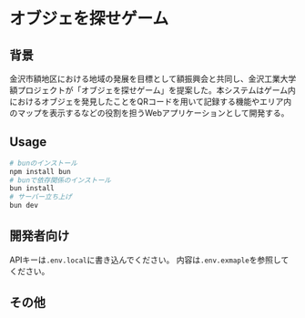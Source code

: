 # オブジェを探せゲーム

## 背景
<!-- 開発背景 -->
金沢市額地区における地域の発展を目標として額振興会と共同し、金沢工業大学額プロジェクトが「オブジェを探せゲーム」を提案した。本システムはゲーム内におけるオブジェを発見したことをQRコードを用いて記録する機能やエリア内のマップを表示するなどの役割を担うWebアプリケーションとして開発する。

## Usage
<!-- ローカルサーバーの起動方法等 -->
```bash
# bunのインストール
npm install bun
# bunで依存関係のインストール
bun install
# サーバー立ち上げ
bun dev
```

## 開発者向け
<!-- APIキーの管理方法等 -->
APIキーは`.env.local`に書き込んでください。
内容は`.env.exmaple`を参照してください。

## その他